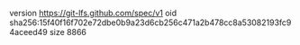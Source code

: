version https://git-lfs.github.com/spec/v1
oid sha256:15f40f16f702e72dbe0b9a23d6cb256c471a2b478cc8a53082193fc94aceed49
size 8866
